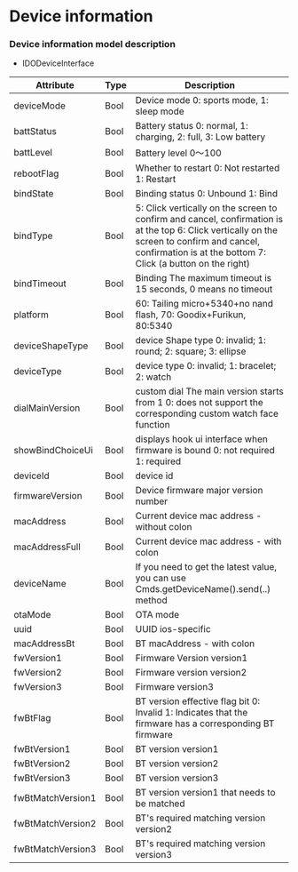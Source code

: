 # Device information
### Device information model description

* IDODeviceInterface

| Attribute | Type | Description |
| ----------- | ------- | ------------ |
| deviceMode | Bool | Device mode 0: sports mode, 1: sleep mode |
| battStatus | Bool | Battery status 0: normal, 1: charging, 2: full, 3: Low battery |
| battLevel | Bool | Battery level 0～100 |
| rebootFlag | Bool | Whether to restart 0: Not restarted 1: Restart |
| bindState | Bool | Binding status 0: Unbound 1: Bind |
| bindType | Bool | 5: Click vertically on the screen to confirm and cancel, confirmation is at the top 6: Click vertically on the screen to confirm and cancel, confirmation is at the bottom 7: Click (a button on the right) |
| bindTimeout | Bool | Binding The maximum timeout is 15 seconds, 0 means no timeout |
| platform | Bool | 60: Tailing micro+5340+no nand flash, 70: Goodix+Furikun, 80:5340 |
| deviceShapeType | Bool | device Shape type 0: invalid; 1: round; 2: square; 3: ellipse|
| deviceType | Bool | device type 0: invalid; 1: bracelet; 2: watch|
| dialMainVersion | Bool | custom dial The main version starts from 1 0: does not support the corresponding custom watch face function |
| showBindChoiceUi | Bool | displays hook ui interface when firmware is bound 0: not required 1: required |
| deviceId | Bool | device id |
| firmwareVersion | Bool | Device firmware major version number |
| macAddress | Bool | Current device mac address - without colon |
| macAddressFull | Bool | Current device mac address - with colon |
| deviceName | Bool | If you need to get the latest value, you can use Cmds.getDeviceName().send(..) method |
| otaMode | Bool | OTA mode |
| uuid | Bool | UUID ios-specific |
| macAddressBt | Bool | BT macAddress - with colon |
| fwVersion1 | Bool | Firmware Version version1 |
| fwVersion2 | Bool | Firmware version version2 |
| fwVersion3 | Bool | Firmware version3 |
| fwBtFlag | Bool | BT version effective flag bit 0: Invalid 1: Indicates that the firmware has a corresponding BT firmware |
| fwBtVersion1 | Bool | BT version version1 |
| fwBtVersion2 | Bool | BT version version2 |
| fwBtVersion3 | Bool | BT version version3 |
| fwBtMatchVersion1 | Bool | BT version version1 that needs to be matched |
| fwBtMatchVersion2 | Bool | BT's required matching version version2 |
| fwBtMatchVersion3 | Bool | BT's required matching version version3 |

